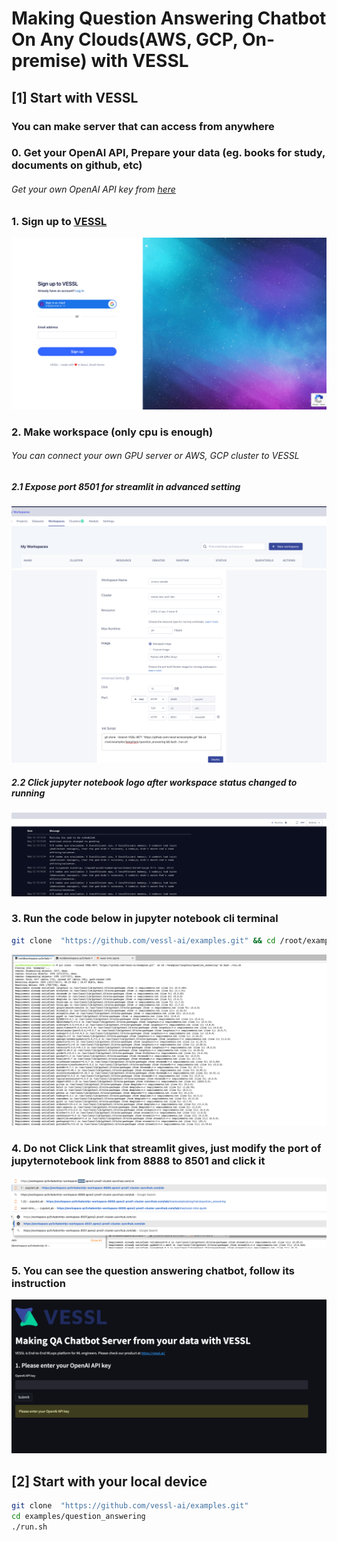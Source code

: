 # Making Question Answering Chatbot On Any Clouds(AWS, GCP, On-premise) with VESSL

## [1] Start with VESSL 
### You can make server that can access from anywhere

### 0. Get your OpenAI API, Prepare your data (eg. books for study, documents on github, etc)
###### Get your own OpenAI API key from [here](https://platform.openai.com/account/api-keys)


### 1. Sign up to [VESSL](https://vessl.ai)
![plot](../imgs/signup.png)

### 2. Make workspace (only cpu is enough)
###### You can connect your own GPU server or AWS, GCP cluster to VESSL

##### 2.1  Expose port 8501 for streamlit in advanced setting
![plot](../imgs/workspace.png)
![plot](../imgs/workspace_make.png)
##### 2.2 Click jupyter notebook logo after workspace status changed to running
![plot](../imgs/click_jupyter_notebook.png)

### 3. Run the code below in jupyter notebook cli terminal
```bash
git clone  "https://github.com/vessl-ai/examples.git" && cd /root/examples/langchain/question_answering/ && bash ./run.sh
```
![plot](../imgs/jupyter_notebook.png)

### 4. Do not Click Link that streamlit gives, just modify the port of jupyternotebook link from 8888 to 8501 and click it

![plot](../imgs/jupyter_link.png)
![plot](../imgs/streamlit_link.png)

### 5. You can see the question answering chatbot, follow its instruction
![plot](../imgs/streamlit_demo.png)

## [2] Start with your local device

```bash
git clone  "https://github.com/vessl-ai/examples.git"
cd examples/question_answering
./run.sh
```

